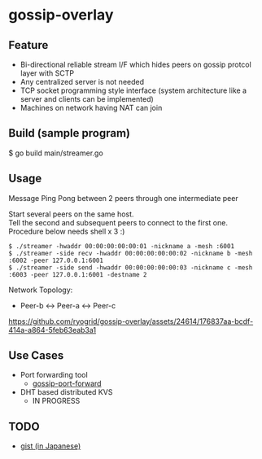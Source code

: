 # gossip-overlay
## Feature
- Bi-directional reliable stream I/F which hides peers on gossip protcol layer with SCTP
- Any centralized server is not needed
- TCP socket programming style interface (system architecture like a server and clients can be implemented) 
- Machines on network having NAT can join

## Build (sample program)
$ go build main/streamer.go

## Usage
Message Ping Pong between 2 peers through one intermediate peer  

Start several peers on the same host.  
Tell the second and subsequent peers to connect to the first one.  
Procedure below needs shell x 3 :)

```
$ ./streamer -hwaddr 00:00:00:00:00:01 -nickname a -mesh :6001
$ ./streamer -side recv -hwaddr 00:00:00:00:00:02 -nickname b -mesh :6002 -peer 127.0.0.1:6001
$ ./streamer -side send -hwaddr 00:00:00:00:00:03 -nickname c -mesh :6003 -peer 127.0.0.1:6001 -destname 2
```

Network Topology:  
- Peer-b <-> Peer-a <-> Peer-c 

https://github.com/ryogrid/gossip-overlay/assets/24614/176837aa-bcdf-414a-a864-5feb63eab3a1

## Use Cases
- Port forwarding tool
  - [gossip-port-forward](https://github.com/ryogrid/gossip-port-forward)
- DHT based distributed KVS
  - IN PROGRESS

## TODO
- [gist (in Japanese)](https://gist.github.com/ryogrid/e78088bc531bc62c10eba1c0d0e0b7fc)

